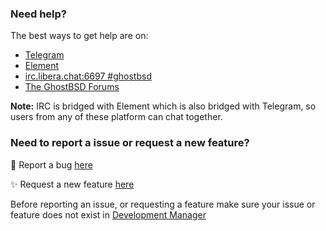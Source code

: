 <!--## Hi there 👋

Yes, we are developing GhostBSD on GitHub.

**Here are some ideas to get you started:**
🙋‍♀️ A short introduction - what is your organization all about?
🌈 Contribution guidelines - how can the community get involved?
👩‍💻 Useful resources - where can the community find your docs? Is there anything else the community should know?
🍿 Fun facts - what does your team eat for breakfast?
🧙 Remember, you can do mighty things with the power of [Markdown](https://docs.github.com/github/writing-on-github/getting-started-with-writing-and-formatting-on-github/basic-writing-and-formatting-syntax)
-->

### Need help?
The best ways to get help are on:
* [Telegram](https://t.me/ghostbsd)
* [Element](https://app.element.io/#/room/#ghostbsd:libera.chat)
* [irc.libera.chat:6697 #ghostbsd](https://web.libera.chat/#ghostbsd)
* [The GhostBSD Forums](https://forums.ghostbsd.org)

**Note:** IRC is bridged with Element which is also bridged with Telegram, so users from any of these platform can chat together.

### Need to report a issue or request a new feature?
:bug: Report a bug [here](https://github.com/ghostbsd/ghostbsd-src/issues/new?assignees=&labels=bug&template=bug_report.yaml&title=%5BBug%5D%3A+)

:sparkles: Request a new feature [here](https://github.com/ghostbsd/ghostbsd-src/issues/new?assignees=&labels=feature&template=feature_request.yaml&title=%5BFeature%5D%3A+)

Before reporting an issue, or requesting a feature make sure your issue or feature does not exist in [Development Manager](https://github.com/orgs/ghostbsd/projects/4/views/1)
